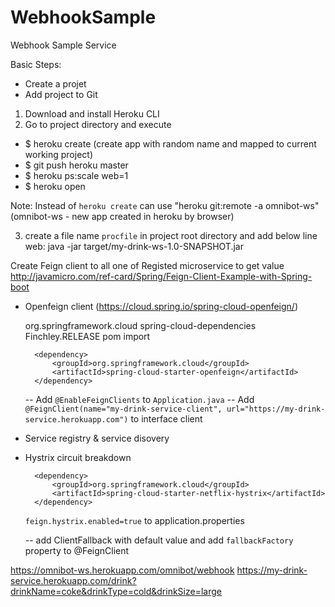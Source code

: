# WebhookSample
Webhook Sample Service

Basic Steps:
- Create a projet
- Add project to Git

1. Download and install Heroku CLI
2. Go to project directory and execute
- $ heroku create (create app with random name and mapped to current working project)
- $ git push heroku master
- $ heroku ps:scale web=1
- $ heroku open

Note: Instead of `heroku create` can use "heroku git:remote -a omnibot-ws" (omnibot-ws - new app created in heroku by browser)

3. create a file name `procfile` in project root directory and add below line
web: java -jar target/my-drink-ws-1.0-SNAPSHOT.jar


Create Feign client to all one of Registed microservice to get value
http://javamicro.com/ref-card/Spring/Feign-Client-Example-with-Spring-boot

- Openfeign client (https://cloud.spring.io/spring-cloud-openfeign/)

	<dependencyManagement>
        <dependencies>
            <dependency>
                <groupId>org.springframework.cloud</groupId>
                <artifactId>spring-cloud-dependencies</artifactId>
                <version>Finchley.RELEASE</version>
                <type>pom</type>
                <scope>import</scope>
            </dependency>
        </dependencies>
    </dependencyManagement>

		<dependency>
            <groupId>org.springframework.cloud</groupId>
            <artifactId>spring-cloud-starter-openfeign</artifactId>
        </dependency>

    -- Add `@EnableFeignClients` to `Application.java`
    -- Add `@FeignClient(name="my-drink-service-client", url="https://my-drink-service.herokuapp.com")` to interface client
- Service registry & service disovery
- Hystrix circuit breakdown

		<dependency>
            <groupId>org.springframework.cloud</groupId>
            <artifactId>spring-cloud-starter-netflix-hystrix</artifactId>
        </dependency>
	`feign.hystrix.enabled=true` to application.properties

	-- add ClientFallback with default value and add `fallbackFactory` property to @FeignClient

https://omnibot-ws.herokuapp.com/omnibot/webhook
https://my-drink-service.herokuapp.com/drink?drinkName=coke&drinkType=cold&drinkSize=large